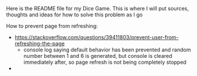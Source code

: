 Here is the README file for my Dice Game. This is where I will put sources, thoughts and ideas for how to solve this problem as I go


How to prevent page from refreshing: 
  - https://stackoverflow.com/questions/39411803/prevent-user-from-refreshing-the-page
      - console log saying default behavior has been prevented and random number between 1 and 6 is generated, but console is cleared immediately after, so page refresh is not being completely stopped
  - 
